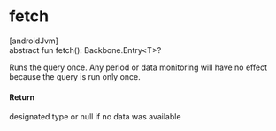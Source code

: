 # fetch

[androidJvm]\
abstract fun fetch(): Backbone.Entry&lt;T&gt;?

Runs the query once. Any period or data monitoring will have no effect because the query is run only once.

#### Return

designated type or null if no data was available
